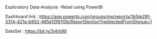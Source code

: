 Exploratory Data-Analysis -Retail using PowerBi


Dashboard link : https://app.powerbi.com/groups/me/reports/1bfde29f-3314-421a-b952-465ef2f6110b/ReportSection?redirectedFromSignup=1

DataSet : https://bit.ly/3i4rbWl
